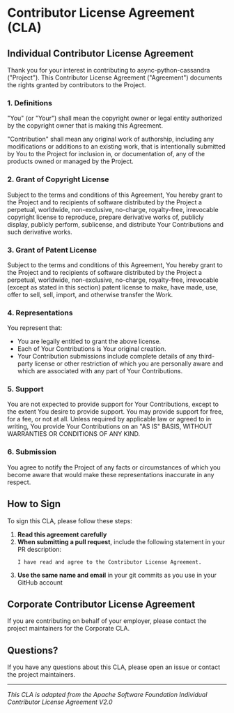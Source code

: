 # Contributor License Agreement (CLA)

## Individual Contributor License Agreement

Thank you for your interest in contributing to async-python-cassandra ("Project"). This Contributor License Agreement ("Agreement") documents the rights granted by contributors to the Project.

### 1. Definitions

"You" (or "Your") shall mean the copyright owner or legal entity authorized by the copyright owner that is making this Agreement.

"Contribution" shall mean any original work of authorship, including any modifications or additions to an existing work, that is intentionally submitted by You to the Project for inclusion in, or documentation of, any of the products owned or managed by the Project.

### 2. Grant of Copyright License

Subject to the terms and conditions of this Agreement, You hereby grant to the Project and to recipients of software distributed by the Project a perpetual, worldwide, non-exclusive, no-charge, royalty-free, irrevocable copyright license to reproduce, prepare derivative works of, publicly display, publicly perform, sublicense, and distribute Your Contributions and such derivative works.

### 3. Grant of Patent License

Subject to the terms and conditions of this Agreement, You hereby grant to the Project and to recipients of software distributed by the Project a perpetual, worldwide, non-exclusive, no-charge, royalty-free, irrevocable (except as stated in this section) patent license to make, have made, use, offer to sell, sell, import, and otherwise transfer the Work.

### 4. Representations

You represent that:

- You are legally entitled to grant the above license.
- Each of Your Contributions is Your original creation.
- Your Contribution submissions include complete details of any third-party license or other restriction of which you are personally aware and which are associated with any part of Your Contributions.

### 5. Support

You are not expected to provide support for Your Contributions, except to the extent You desire to provide support. You may provide support for free, for a fee, or not at all. Unless required by applicable law or agreed to in writing, You provide Your Contributions on an "AS IS" BASIS, WITHOUT WARRANTIES OR CONDITIONS OF ANY KIND.

### 6. Submission

You agree to notify the Project of any facts or circumstances of which you become aware that would make these representations inaccurate in any respect.

## How to Sign

To sign this CLA, please follow these steps:

1. **Read this agreement carefully**
2. **When submitting a pull request**, include the following statement in your PR description:
   ```
   I have read and agree to the Contributor License Agreement.
   ```
3. **Use the same name and email** in your git commits as you use in your GitHub account

## Corporate Contributor License Agreement

If you are contributing on behalf of your employer, please contact the project maintainers for the Corporate CLA.

## Questions?

If you have any questions about this CLA, please open an issue or contact the project maintainers.

---

*This CLA is adapted from the Apache Software Foundation Individual Contributor License Agreement V2.0*